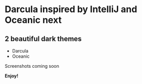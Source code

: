 # Darcula inspired by IntelliJ and Oceanic next
## 2 beautiful dark themes

 - Darcula
 - Oceanic


Screenshots coming soon

**Enjoy!**
